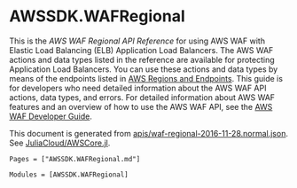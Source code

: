 # AWSSDK.WAFRegional

This is the *AWS WAF Regional API Reference* for using AWS WAF with Elastic Load Balancing (ELB) Application Load Balancers. The AWS WAF actions and data types listed in the reference are available for protecting Application Load Balancers. You can use these actions and data types by means of the endpoints listed in [AWS Regions and Endpoints](http://docs.aws.amazon.com/general/latest/gr/rande.html#waf_region). This guide is for developers who need detailed information about the AWS WAF API actions, data types, and errors. For detailed information about AWS WAF features and an overview of how to use the AWS WAF API, see the [AWS WAF Developer Guide](http://docs.aws.amazon.com/waf/latest/developerguide/).

This document is generated from
[apis/waf-regional-2016-11-28.normal.json](https://github.com/aws/aws-sdk-js/blob/master/apis/waf-regional-2016-11-28.normal.json).
See [JuliaCloud/AWSCore.jl](https://github.com/JuliaCloud/AWSCore.jl).

```@index
Pages = ["AWSSDK.WAFRegional.md"]
```

```@autodocs
Modules = [AWSSDK.WAFRegional]
```
